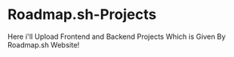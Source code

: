# Roadmap.sh-Projects
Here i'll Upload Frontend and Backend Projects Which is Given By Roadmap.sh Website!

